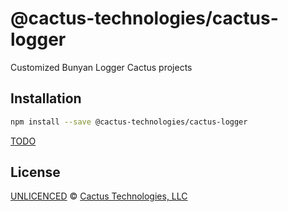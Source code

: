 <!--@h1([pkg.name])-->

# @cactus-technologies/cactus-logger

<!--/@-->

<!--@pkg.description-->

Customized Bunyan Logger Cactus projects

<!--/@-->

<!--@installation()-->

## Installation

```sh
npm install --save @cactus-technologies/cactus-logger
```

<!--/@-->

[TODO]('TODO.md')

<!--@license()-->

## License

[UNLICENCED](./LICENSE) © [Cactus Technologies, LLC](https://www.cactus.is)

<!--/@-->
